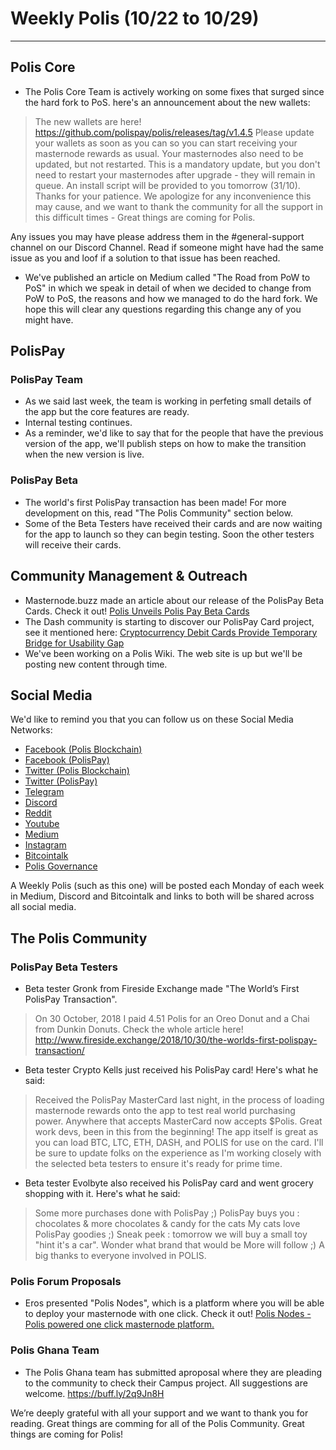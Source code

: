 # Weekly Polis (10/22 to 10/29) 
---
## Polis Core
* The Polis Core Team is actively working on some fixes that surged since the hard fork to PoS. here's an announcement about the new wallets:
> The new wallets are here!
https://github.com/polispay/polis/releases/tag/v1.4.5
Please update your wallets as soon as you can so you can start receiving your masternode rewards as usual. Your masternodes also need to be updated, but not restarted.
This is a mandatory update, but you don't need to restart your masternodes after upgrade - they will remain in queue.
An install script will be provided to you tomorrow (31/10). Thanks for your patience.
We apologize for any inconvenience this may cause, and we want to thank the community for all the support in this difficult times - Great things are coming for Polis.

Any issues you may have please address them in the #general-support channel on our Discord Channel. Read if someone might have had the same issue as you and loof if a solution to that issue has been reached. 

* We've published an article on Medium called "The Road from PoW to PoS" in which we speak in detail of when we decided to change from PoW to PoS, the reasons and how we managed to do the hard fork. We hope this will clear any questions regarding this change any of you might have.

## PolisPay
### PolisPay Team
* As we said last week, the team is working in perfeting small details of the app but the core features are ready.
* Internal testing continues.
* As a reminder, we'd like to say that for the people that have the previous version of the app, we'll publish steps on how to make the transition when the new version is live.

### PolisPay Beta
* The world's first PolisPay transaction has been made! For more development on this, read "The Polis Community" section below.
* Some of the Beta Testers have received their cards and are now waiting for the app to launch so they can begin testing. Soon the other testers will receive their cards.

## Community Management & Outreach
* Masternode.buzz made an article about our release of the PolisPay Beta Cards. Check it out!
    [Polis Unveils Polis Pay Beta Cards](https://masternode.buzz/polis-unveils-polis-pay-beta-cards/)
* The Dash community is starting to discover our PolisPay Card project, see it mentioned here: [Cryptocurrency Debit Cards Provide Temporary Bridge for Usability Gap](https://www.dashforcenews.com/cryptocurrency-debit-cards-provide-temporary-bridge-for-usability-gap/)
* We've been working on a Polis Wiki. The web site is up but we'll be posting new content through time.

## Social Media
We'd like to remind you that you can follow us on these Social Media Networks:

* [Facebook (Polis Blockchain)](https://www.facebook.com/polisblockchain/)
* [Facebook (PolisPay)](https://www.facebook.com/polispayofficial)
* [Twitter (Polis Blockchain)](https://twitter.com/PolisBlockchain)
* [Twitter (PolisPay)](https://twitter.com/polispayapp)
* [Telegram](https://t.me/PolisPayOfficial)
* [Discord](https://discordapp.com/invite/cAkeh8Y)
* [Reddit](https://www.reddit.com/r/PolisBlockChain/)
* [Youtube](https://www.youtube.com/channel/UCX5e77jGNZCJhHk_m4Rskug)
* [Medium](https://medium.com/@PolisBlockchain)
* [Instagram](https://www.instagram.com/polispay/)
* [Bitcointalk](https://bitcointalk.org/index.php?topic=2627897.0)
* [Polis Governance](https://governance-portal.herokuapp.com/)

A Weekly Polis (such as this one) will be posted each Monday of each week in Medium, Discord and Bitcointalk and links to both will be shared across all social media.

## The Polis Community
### PolisPay Beta Testers
* Beta tester Gronk from Fireside Exchange made "The World’s First PolisPay Transaction".
> On 30 October, 2018 I paid 4.51 Polis for an Oreo Donut and a Chai from Dunkin Donuts.
Check the whole article here! http://www.fireside.exchange/2018/10/30/the-worlds-first-polispay-transaction/

* Beta tester Crypto Kells just received his PolisPay card! Here's what he said:
> Received the PolisPay MasterCard last night, in the process of loading masternode rewards onto the app to test real world purchasing power.  Anywhere that accepts MasterCard now accepts $Polis.  Great work devs, been in this from the beginning!
The app itself is great as you can load BTC, LTC, ETH, DASH, and POLIS for use on the card.  I'll be sure to update folks on the experience as I'm working closely with the selected beta testers to ensure it's ready for prime time.

* Beta tester Evolbyte also received his PolisPay card and went grocery shopping with it. Here's what he said:
> Some more purchases done with PolisPay ;)
PolisPay buys you : chocolates & more chocolates & candy for the cats
My cats love PolisPay goodies ;)
Sneak peek : tomorrow we will buy a small toy "hint it's a car". Wonder what brand that would be 
More will follow ;) A big thanks to everyone involved in POLIS.

### Polis Forum Proposals
* Eros presented "Polis Nodes", which is a platform where you will be able to deploy your masternode with one click. Check it out! 
[Polis Nodes - Polis powered one click masternode platform.](https://forum.polispay.org/t/polis-nodes-polis-powered-one-click-masternode-platform/263)

### Polis Ghana Team
* The Polis Ghana team has submitted aproposal where they are pleading to the community to check their Campus project. All suggestions are welcome. https://buff.ly/2q9Jn8H

We’re deeply grateful with all your support and we want to thank you for reading. Great things are comming for all of the Polis Community. Great things are coming for Polis!
